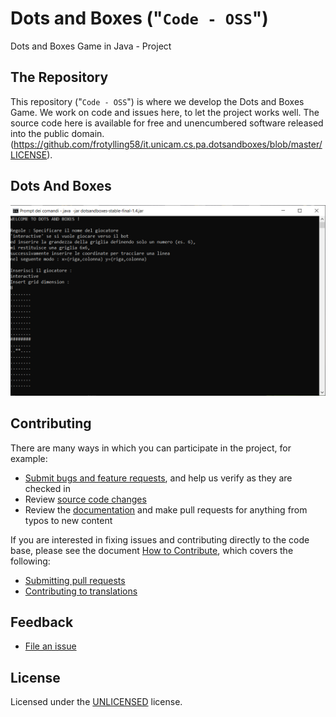 # Dots and Boxes ("`Code - OSS`")
Dots and Boxes Game in Java - Project


## The Repository

This repository ("`Code - OSS`") is where we  develop the Dots and Boxes Game. 
We work on code and issues here, to let the project works well. 
The source code here is available for free and unencumbered software released into the public domain.(https://github.com/frotylling58/it.unicam.cs.pa.dotsandboxes/blob/master/LICENSE).

## Dots And Boxes

<p align="center">
  <img alt="Dots and Boxes Game in action" src="https://raw.githubusercontent.com/frotylling58/it.unicam.cs.pa.dotsandboxes/master/dotsAction.PNG">
  
</p>


## Contributing

There are many ways in which you can participate in the project, for example:

* [Submit bugs and feature requests](https://github.com/frotylling58/it.unicam.cs.pa.dotsandboxes/issues), and help us verify as they are checked in
* Review [source code changes](https://github.com/frotylling58/it.unicam.cs.pa.dotsandboxes/pulls)
* Review the [documentation](https://github.com/frotylling58/it.unicam.cs.pa.dotsandboxes/wiki) and make pull requests for anything from typos to new content

If you are interested in fixing issues and contributing directly to the code base,
please see the document [How to Contribute](https://github.com/frotylling58/it.unicam.cs.pa.dotsandboxes/wiki), which covers the following:


* [Submitting pull requests](https://github.com/frotylling58/it.unicam.cs.pa.dotsandboxes/pulls)
* [Contributing to translations](https://github.com/frotylling58/it.unicam.cs.pa.dotsandboxes/pulls)


## Feedback

* [File an issue](https://github.com/frotylling58/it.unicam.cs.pa.dotsandboxes/issues)


## License


Licensed under the [UNLICENSED](https://raw.githubusercontent.com/frotylling58/it.unicam.cs.pa.dotsandboxes/master/LICENSE) license.
